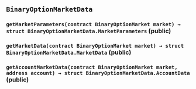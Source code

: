 ## `BinaryOptionMarketData`

### `getMarketParameters(contract BinaryOptionMarket market) → struct BinaryOptionMarketData.MarketParameters` (public)

### `getMarketData(contract BinaryOptionMarket market) → struct BinaryOptionMarketData.MarketData` (public)

### `getAccountMarketData(contract BinaryOptionMarket market, address account) → struct BinaryOptionMarketData.AccountData` (public)
